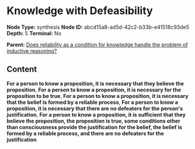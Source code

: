 # Knowledge with Defeasibility

**Node Type:** synthesis
**Node ID:** abcd15a8-ad5d-42c2-b33b-e41518c93de5
**Depth:** 5
**Terminal:** No

**Parent:** [Does reliability as a condition for knowledge handle the problem of inductive reasoning?](does-reliability-as-a-condition-for-knowledge-handle-the-problem-of-inductive-reasoning-antithesis-b4c40f6d-9252-4609-be81-96143f791a82.md)

## Content

**For a person to know a proposition, it is necessary that they believe the proposition**, **For a person to know a proposition, it is necessary for the proposition to be true**, **For a person to know a proposition, it is necessary that the belief is formed by a reliable process**, **For a person to know a proposition, it is necessary that there are no defeaters for the person's justification**, **For a person to know a proposition, it is sufficient that they believe the proposition, the proposition is true, some conditions other than consciousness provide the justification for the belief, the belief is formed by a reliable process, and there are no defeaters for the justification**
